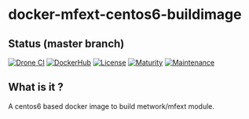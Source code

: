 # docker-mfext-centos6-buildimage

## Status (master branch)

[![Drone CI](http://51.38.41.227:8000/api/badges/metwork-framework/docker-mfext-centos6-buildimage/status.svg)](http://51.38.41.227:8000/metwork-framework/docker-mfext-centos6-buildimage)
[![DockerHub](https://img.shields.io/badge/docker%20hub-link-green.svg)](https://hub.docker.com/r/metwork/mfext-centos6-buildimage/)
[![License](https://img.shields.io/badge/license-BSD-blue.svg)]()
[![Maturity](https://img.shields.io/badge/maturity-beta-blue.svg)]()
[![Maintenance](https://img.shields.io/maintenance/yes/2018.svg)]()

## What is it ?

A centos6 based docker image to build metwork/mfext module.
